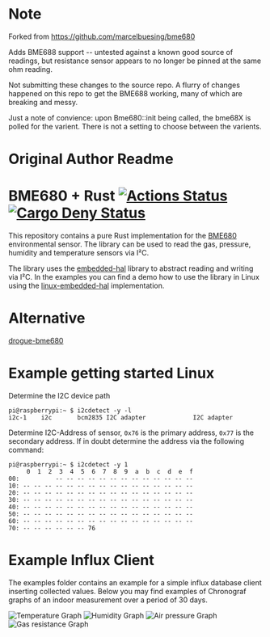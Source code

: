 # Note
Forked from https://github.com/marcelbuesing/bme680

Adds BME688 support -- untested against a known good source of readings, but resistance sensor appears to no longer be pinned at the same ohm reading.

Not submitting these changes to the source repo. A flurry of changes happened on this repo to get the BME688 working, many of which are breaking and messy.

Just a note of convience: upon Bme680::init being called, the bme68X is polled for the varient. There is not a setting to choose between the varients.

# Original Author Readme

BME680 + Rust [![Actions Status](https://github.com/marcelbuesing/bme680/workflows/Continuous%20integration/badge.svg)](https://github.com/marcelbuesing/bme680/actions?query=workflow%3A"Continuous+integration")
[![Cargo Deny Status](https://img.shields.io/badge/cargo--deny-license%20checked-green)](https://github.com/marcelbuesing/bme680/actions?query=workflow%3A"Continuous+integration")
=============

This repository contains a pure Rust implementation for the [BME680](https://www.bosch-sensortec.com/bst/products/all_products/bme680) environmental sensor. The library can be used to read the gas, pressure, humidity and temperature sensors via I²C.

The library uses the [embedded-hal](https://github.com/japaric/embedded-hal) library to abstract reading and writing via I²C. In the examples you can find a demo how to use the library in Linux using the [linux-embedded-hal](https://github.com/japaric/linux-embedded-hal) implementation.

# Alternative
[drogue-bme680](https://github.com/drogue-iot/drogue-bme680)

# Example getting started Linux

Determine the I2C device path

```
pi@raspberrypi:~ $ i2cdetect -y -l
i2c-1    i2c       bcm2835 I2C adapter             I2C adapter
```

Determine I2C-Address of sensor, `0x76` is the primary address, `0x77` is the secondary address.
If in doubt determine the address via the following command:

```
pi@raspberrypi:~ $ i2cdetect -y 1
     0  1  2  3  4  5  6  7  8  9  a  b  c  d  e  f
00:          -- -- -- -- -- -- -- -- -- -- -- -- --
10: -- -- -- -- -- -- -- -- -- -- -- -- -- -- -- --
20: -- -- -- -- -- -- -- -- -- -- -- -- -- -- -- --
30: -- -- -- -- -- -- -- -- -- -- -- -- -- -- -- --
40: -- -- -- -- -- -- -- -- -- -- -- -- -- -- -- --
50: -- -- -- -- -- -- -- -- -- -- -- -- -- -- -- --
60: -- -- -- -- -- -- -- -- -- -- -- -- -- -- -- --
70: -- -- -- -- -- -- 76
```

# Example Influx Client
The examples folder contains an example for a simple influx database client inserting collected values.
Below you may find examples of Chronograf graphs of an indoor measurement over a period of 30 days.

![Temperature Graph](examples/res/influx_temperature.png "Temperature measurement in C°")
![Humidity Graph](examples/res/influx_humidity.png "Humidity measurement in %")
![Air pressure Graph](examples/res/influx_pressure.png "Air pressure measurement in hPa")
![Gas resistance Graph](examples/res/influx_gas_resistance.png "Gas resistance measurement")
